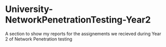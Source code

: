 # University-NetworkPenetrationTesting-Year2
A section to show my reports for the assignements we recieved during Year 2 of Network Penetration testing
